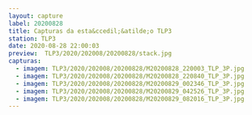 ```yaml
---
layout: capture
label: 20200828
title: Capturas da esta&ccedil;&atilde;o TLP3
station: TLP3
date: 2020-08-28 22:00:03
preview:  TLP3/2020/202008/20200828/stack.jpg
capturas:
  - imagem: TLP3/2020/202008/20200828/M20200828_220003_TLP_3P.jpg
  - imagem: TLP3/2020/202008/20200828/M20200828_220840_TLP_3P.jpg
  - imagem: TLP3/2020/202008/20200828/M20200829_002346_TLP_3P.jpg
  - imagem: TLP3/2020/202008/20200828/M20200829_042526_TLP_3P.jpg
  - imagem: TLP3/2020/202008/20200828/M20200829_082016_TLP_3P.jpg
---
```


